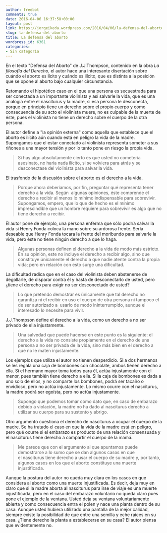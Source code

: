 ```yaml
---
author: freebot
comments: true
date: 2016-04-06 16:37:58+00:00
layout: post
link: https://jorgeikeda.wordpress.com/2016/04/06/la-defensa-del-aborto/
slug: la-defensa-del-aborto
title: La defensa del aborto
wordpress_id: 6361
categories:
- Sin categoría
---
```


En el texto "Defensa del Aborto" de J.J.Thompson, contenido en la obra _La filosofía del Derecho_, el autor hace una interesante disertación sobre cuándo el aborto es lícito y cuándo es ilícito, que es distinta a la posición que se opone al aborto bajo cualquier circunstancia.

Retomando el hipotético caso en el que una persona es secuestrada para ser conectada a un importante violinista y así salvarle la vida, que es una analogía entre el nasciturus y la madre, si esa persona le desconecta, porque en principio tiene un derecho sobre el propio cuerpo y como consecuencia de su acto el violinista muere, no es culpable de la muerte de éste, pues el violinista no tiene un derecho sobre el cuerpo de la otra persona.

El autor define a "la opinión externa" como aquella que establece que el aborto es ilícito aún cuando está en peligro la vida de la madre. Supongamos que el estar conectado al violinista representa someter a sus riñones a una mayor tensión y por lo tanto pone en riesgo la propia vida.


<blockquote>Si hay algo absolutamente cierto es que usted no cometería asesinato, no haría nada ilícito, si se volviera para atrás y se desconectase del violinista para salvar la vida.</blockquote>


El trasfondo de la discusión sobre el aborto es el derecho a la vida.


<blockquote>Porque ahora deberíamos, por fin, preguntar qué representa tener derecho a la vida. Según  algunas opiniones, éste comprende el derecho a recibir al menos lo mínimo indispensable para sobrevivir. Supongamos, empero, que lo que de hecho es el mínimo imprescindible que un hombre requiere para sobrevivir es algo que no tiene derecho a recibir.</blockquote>


El autor pone de ejemplo, una persona enferma que sólo podría salvar la vida si Henry Fonda coloca la mano sobre su ardorosa frente. Sería deseable que Henry Fonda tocara la frente del moribundo para salvarle la vida, pero éste no tiene ningún derecho a que lo haga.


<blockquote>Algunas personas definen el derecho a la vida de modo más estricto. En su opinión, este no incluye el derecho a recibir algo, sino que constituye únicamente el derecho a que nadie atente contra la propia vida; pero en relación con esto surge una dificultad.</blockquote>


La dificultad radica que en el caso del violinista deben abstenerse de degollarle, de disparar contra él y hasta de desconectarlo de usted, pero ¿tiene el derecho para exigir no ser desconectado de usted?


<blockquote>Lo que pretendo demostrar es únicamente que tal derecho no garantiza ni el recibir en uso el cuerpo de otra persona ni tampoco el de ser autorizado a  usarlo de modo ininterrumpido, aunque el interesado lo necesite para vivir.</blockquote>


J.J.Thompson define el derecho a la vida, como un derecho a no ser privado de ella injustamente.


<blockquote>Una salvedad que puede hacerse en este punto es la siguiente: el derecho a la vida no consiste propiamente en el derecho de una persona a no ser privada de la vida, sino más bien en el derecho a que no le maten injustamente.</blockquote>


Los ejemplos que utiliza el autor no tienen desperdicio. Si a dos hermanos se les regala una caja de bombones con chocolate, ambos tienen derecho a ella. Si el hermano mayor toma todos para él, actúa injustamente con el menor, pues también tiene derecho a ella. Si la caja de bombones es dada a uno solo de ellos, y no comparte los bombones, podrá ser tacaño o envidioso, pero no actúa injustamente. Lo mismo ocurre con el nasciturus, la madre podrá ser egoísta, pero no actúa injustamente.


<blockquote>Supongo que podemos tomar como dato que, en caso de embarazo debido a violación, la madre no ha dado al nasciturus derecho a utilizar su cuerpo para su sustento y abrigo.</blockquote>


Otro argumento cuestiona el derecho de nasciturus a ocupar el cuerpo de la madre. Se ha tratado el caso en que la vida de la madre está en peligro, pero qué ocurre si el embarazo es producto de una relación consensuada y el nasciturus tiene derecho a compartir el cuerpo de la mamá.


<blockquote>Me parece que con el argumento al que apuntamos puede demostrarse a lo sumo que se dan algunos casos en que el nasciturus tiene derecho a usar el cuerpo de su madre y, por tanto, algunos casos en los que el aborto constituye una muerte injustificada.</blockquote>


Aunque la postura del autor no queda muy clara en los casos en que considera al aborto como una muerte injustificada. Es decir, deja muy en claro que si la madre aborta al nasciturus para irse de viaje es una muerte injustificada, pero en el caso del embarazo voluntario no queda claro pues pone el ejemplo de la ventana. Usted deja su ventana voluntariamente abierta y como consecuencia entra el polen y nace una planta dentro de su casa. Aunque usted hubiera utilizado una pantalla de la mejor calidad, siempre existe la posibilidad de que entre una semilla y eche raíces en su casa. ¿Tiene derecho la planta a establecerse en su casa? El autor piensa que evidentemente no.






